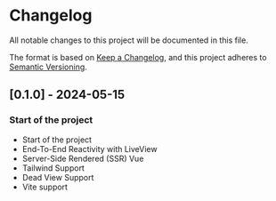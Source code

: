 # Changelog

All notable changes to this project will be documented in this file.

The format is based on [Keep a Changelog](https://keepachangelog.com/en/1.0.0/),
and this project adheres to [Semantic Versioning](https://semver.org/spec/v2.0.0.html).

## [0.1.0] - 2024-05-15

### Start of the project

-   Start of the project
-   End-To-End Reactivity with LiveView
-   Server-Side Rendered (SSR) Vue
-   Tailwind Support
-   Dead View Support
-   Vite support
